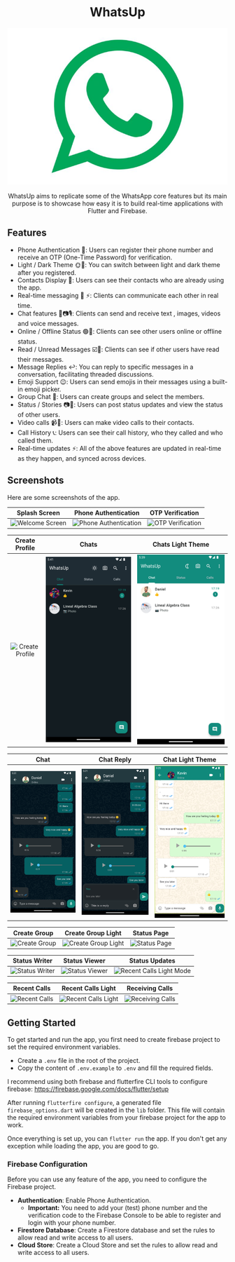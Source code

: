 <!-- # WhatsUp -->

<h1 align="center">WhatsUp</h1>
<p align="center">
  <img src="assets/img/whatsup.jpg" alt="WhatsUp"  >
</p>
<p align="center">
WhatsUp aims to replicate some of the WhatsApp core features but its main purpose is to showcase how easy it is to build real-time applications with Flutter and Firebase. 
</p>

## Features

- Phone Authentication 📲: Users can register their phone number and receive an OTP (One-Time Password) for verification.
- Light / Dark Theme 🌞🌚: You can switch between light and dark theme after you registered.
- Contacts Display 📒: Users can see their contacts who are already using the app.
- Real-time messaging 💬 ⚡: Clients can communicate each other in real time.
- Chat features 💬📷🎙️: Clients can send and receive text , images, videos and voice messages.
- Online / Offline Status 🟢🔴: Clients can see other users online or offline status.
- Read / Unread Messages ☑️👀: Clients can see if other users have read their messages.
- Message Replies ↩️: You can reply to specific messages in a conversation, facilitating threaded discussions.
- Emoji Support 😉: Users can send emojis in their messages using a built-in emoji picker.
- Group Chat 👥: Users can create groups and select the members.
- Status / Stories 📷🪩: Users can post status updates and view the status of other users.
- Video calls 📹🤳: Users can make video calls to their contacts.
- Call History 📞: Users can see their call history, who they called and who called them.
- Real-time updates ⚡: All of the above features are updated in real-time as they happen, and synced across devices.

## Screenshots

Here are some screenshots of the app.

|                Splash Screen                 |                Phone Authentication                 |                 OTP Verification                  |
| :------------------------------------------: | :-------------------------------------------------: | :-----------------------------------------------: |
| ![Welcome Screen](assets/readme/welcome.png) | ![Phone Authentication](assets/readme/send_sms.png) | ![OTP Verification](assets/readme/verify_sms.png) |

|                   Create Profile                    |               Chats               |              Chats Light Theme               |
| :-------------------------------------------------: | :-------------------------------: | :------------------------------------------: |
| ![Create Profile](assets/readme/create_profile.png) | ![Chats](assets/readme/chats.png) | ![Chats Dark](assets/readme/chats_light.png) |

|              Chat               |                 Chat Reply                  |              Chat Light Theme               |
| :-----------------------------: | :-----------------------------------------: | :-----------------------------------------: |
| ![Chat](assets/readme/chat.png) | ![Chat Reply](assets/readme/chat_reply.png) | ![Chat Light](assets/readme/chat_light.png) |

|                  Create Group                   |                     Create Group Light                      |                  Status Page                   |
| :---------------------------------------------: | :---------------------------------------------------------: | :--------------------------------------------: |
| ![Create Group](assets/readme/create_group.png) | ![Create Group Light](assets/readme/create_group_light.png) | ![Status Page](assets/readme/status_empty.png) |

|                   Status Writer                   |                   Status Viewer                   |                        Status Updates                        |
| :-----------------------------------------------: | :-----------------------------------------------: | :----------------------------------------------------------: |
| ![Status Writer](assets/readme/status_writer.png) | ![Status Viewer](assets/readme/status_viewer.png) | ![Recent Calls Light Mode](assets/readme/status_updates.png) |

|                  Recent Calls                   |                     Recent Calls Light                      |                   Receiving Calls                    |
| :---------------------------------------------: | :---------------------------------------------------------: | :--------------------------------------------------: |
| ![Recent Calls](assets/readme/recent_calls.png) | ![Recent Calls Light](assets/readme/recent_calls_light.png) | ![Receiving Calls](assets/readme/receiving_call.png) |

## Getting Started

To get started and run the app, you first need to create firebase project to set the required environment variables.

- Create a `.env` file in the root of the project.
- Copy the content of `.env.example` to `.env` and fill the required fields.

I recommend using both firebase and flutterfire CLI tools to configure firebase: https://firebase.google.com/docs/flutter/setup

After running `flutterfire configure`, a generated file `firebase_options.dart` will be created in the `lib` folder.
This file will contain the required environment variables from your firebase project for the app to work.

Once everything is set up, you can `flutter run` the app. If you don't get any exception while loading the app, you are good to go.

### Firebase Configuration

Before you can use any feature of the app, you need to configure the Firebase project.

- **Authentication**: Enable Phone Authentication.
  - **Important:** You need to add your (test) phone number and the verification code to the Firebase Console to be able to register
    and login with your phone number.
- **Firestore Database**: Create a Firestore database and set the rules to allow read and write access to all users.
- **Cloud Store**: Create a Cloud Store and set the rules to allow read and write access to all users.
